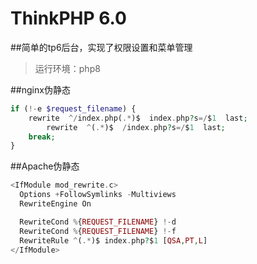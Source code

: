 ThinkPHP 6.0
===============


##简单的tp6后台，实现了权限设置和菜单管理

>运行环境：php8

##nginx伪静态
```php
if (!-e $request_filename) {
    rewrite  ^/index.php(.*)$  index.php?s=/$1  last;
        rewrite  ^(.*)$  /index.php?s=/$1  last;
    break;
}
```    
##Apache伪静态
```php
<IfModule mod_rewrite.c>
  Options +FollowSymlinks -Multiviews
  RewriteEngine On

  RewriteCond %{REQUEST_FILENAME} !-d
  RewriteCond %{REQUEST_FILENAME} !-f
  RewriteRule ^(.*)$ index.php?$1 [QSA,PT,L]
</IfModule>
```
